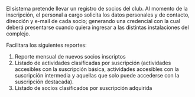 El sistema pretende llevar un registro de socios del club. Al momento de la inscripción, el personal a cargo solicita los datos personales y de contacto, dirección y e-mail de cada socio; generando una credencial con la cual deberá presentarse cuando quiera ingresar a las distintas instalaciones del complejo.

Facilitara los siguientes reportes:
1. Reporte mensual de nuevos socios inscriptos
2. Listado de actividades clasificadas por suscripción (actividades accesibles con la suscripción básica, actividades accesibles con la suscripción intermedia y aquellas que solo puede accederse con la suscripción destacada).
3. Listado de socios clasificados por suscripción adquirida
